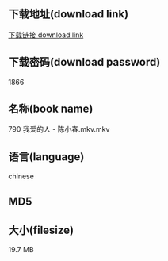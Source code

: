 ## 下载地址(download link)
[下载链接 download link](https://tutu365.netlify.app/?s=790+%E6%88%91%E7%88%B1%E7%9A%84%E4%BA%BA+-+%E9%99%88%E5%B0%8F%E6%98%A5.mkv)

## 下载密码(download password)
1866

## 名称(book name)
790 我爱的人 - 陈小春.mkv.mkv

## 语言(language)
chinese

## MD5


## 大小(filesize)
19.7 MB
